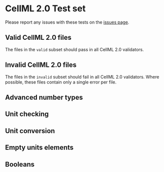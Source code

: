 # CellML 2.0 Test set

Please report any issues with these tests on the [issues page](https://github.com/MichaelClerx/cellml-validation/issues).

## Valid CellML 2.0 files

The files in the `valid` subset should pass in all CellML 2.0 validators.

## Invalid CellML 2.0 files

The files in the `invalid` subset should fail in all CellML 2.0 validators.
Where possible, these files contain only a single error per file.

## Advanced number types

## Unit checking

## Unit conversion

## Empty units elements

## Booleans

